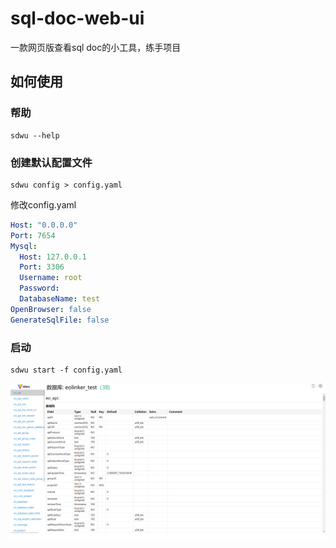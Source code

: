 # sql-doc-web-ui
一款网页版查看sql doc的小工具，练手项目

## 如何使用
### 帮助
```shell
sdwu --help
```
### 创建默认配置文件
```shell
sdwu config > config.yaml
```
修改config.yaml
```yaml
Host: "0.0.0.0"
Port: 7654
Mysql:
  Host: 127.0.0.1
  Port: 3306
  Username: root
  Password:
  DatabaseName: test
OpenBrowser: false
GenerateSqlFile: false
```

### 启动
```shell
sdwu start -f config.yaml
```

![示例截图](./运行截图.png)